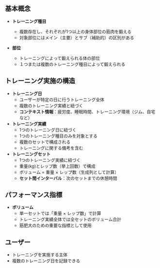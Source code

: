 ## 基本概念

- **トレーニング種目**
    - 複数存在し、それぞれが1つ以上の身体部位の筋肉を鍛える
    - 対象部位にはメイン（主要）とサブ（補助的）の区別がある

- **部位**
    - トレーニングによって鍛えられる体の部位
    - １つまたは複数のトレーニング種目によって鍛えられる

## トレーニング実施の構造

- **トレーニング日**
    - ユーザーが特定の日に行うトレーニング全体
    - 複数のトレーニング実績と紐づく
    - **コンテキスト情報**：疲労度、睡眠時間、トレーニング環境（ジム、自宅など）
- **トレーニング実績**
    - 1つのトレーニング日に紐づく
    - 1つのトレーニング種目のみを対象とする
    - 複数のセットで構成される
    - トレーニングに関する備考を含む
- **トレーニングセット**
    - 1つのトレーニング実績に紐づく
    - 重量(kg)とレップ数（挙上回数）で構成
    - ボリューム = 重量 × レップ数（生成列として計算）
    - **セット間インターバル**：次のセットまでの休憩時間

## パフォーマンス指標

- **ボリューム**
    - 単一セットでは「重量 × レップ数」で計算
    - トレーニング実績全体では全セットのボリューム合計
    - 筋肥大のための重要な指標として使用

## ユーザー

- トレーニングを実施する主体
- 複数のトレーニング日を記録できる